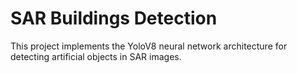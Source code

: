 # SAR Buildings Detection
This project implements the YoloV8 neural network architecture for detecting artificial objects in SAR images. 

